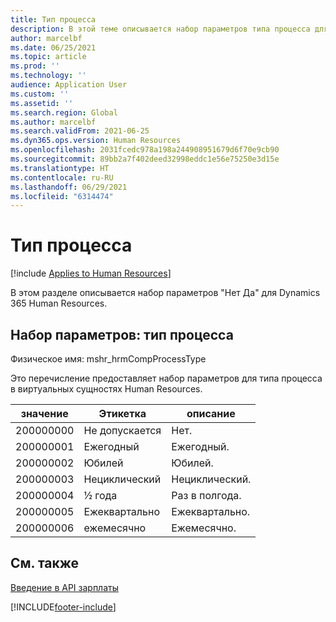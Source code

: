 ```yaml
---
title: Тип процесса
description: В этой теме описывается набор параметров типа процесса для Dynamics 365 Human Resources.
author: marcelbf
ms.date: 06/25/2021
ms.topic: article
ms.prod: ''
ms.technology: ''
audience: Application User
ms.custom: ''
ms.assetid: ''
ms.search.region: Global
ms.author: marcelbf
ms.search.validFrom: 2021-06-25
ms.dyn365.ops.version: Human Resources
ms.openlocfilehash: 2031fcedc978a198a244908951679d6f70e9cb90
ms.sourcegitcommit: 89bb2a7f402deed32998eddc1e56e75250e3d15e
ms.translationtype: HT
ms.contentlocale: ru-RU
ms.lasthandoff: 06/29/2021
ms.locfileid: "6314474"
---
```

# <a name="process-type"></a>Тип процесса

[!include [Applies to Human Resources](../includes/applies-to-hr.md)]

В этом разделе описывается набор параметров "Нет Да" для Dynamics 365 Human Resources.

## <a name="option-set-process-type"></a>Набор параметров: тип процесса

Физическое имя: mshr_hrmCompProcessType

Это перечисление предоставляет набор параметров для типа процесса в виртуальных сущностях Human Resources.

| значение | Этикетка | описание |
| --- | --- | --- |
| 200000000 | Не допускается | Нет. |
| 200000001 | Ежегодный | Ежегодный. |
| 200000002 | Юбилей | Юбилей. |
| 200000003 | Нециклический | Нециклический. |
| 200000004 | ½ года | Раз в полгода. |
| 200000005 | Ежеквартально | Ежеквартально. |
| 200000006 | ежемесячно | Ежемесячно. |

## <a name="see-also"></a>См. также

[Введение в API зарплаты](hr-admin-integration-payroll-api-introduction.md)<br>


[!INCLUDE[footer-include](../includes/footer-banner.md)]